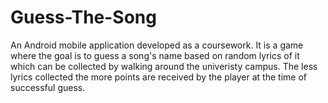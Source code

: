 # Guess-The-Song

An Android mobile application developed as a coursework. It is a game where the goal is to guess a song's name based on random lyrics of it which can be collected by walking around
the univeristy campus. The less lyrics collected the more points are received by the player at the time of successful guess. 

